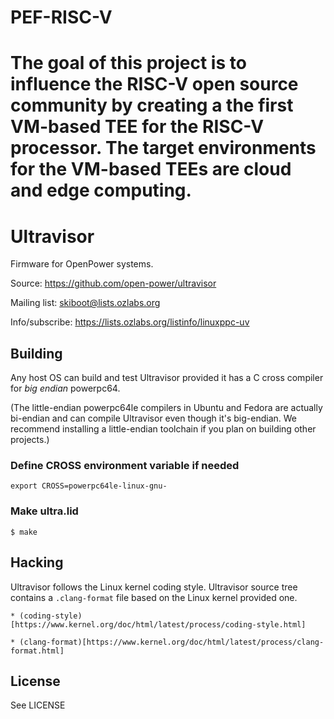 # PEF-RISC-V
The goal of this project is to influence the RISC-V open source community by creating a the first VM-based TEE for the RISC-V processor.   The target environments for the VM-based TEEs are cloud and edge computing.  
=======
# Ultravisor 

Firmware for OpenPower systems.

Source: https://github.com/open-power/ultravisor

Mailing list: skiboot@lists.ozlabs.org

Info/subscribe: https://lists.ozlabs.org/listinfo/linuxppc-uv

## Building

Any host OS can build and test Ultravisor provided it has a C cross compiler
for *big endian* powerpc64. 

(The little-endian powerpc64le compilers in Ubuntu and Fedora are actually
bi-endian and can compile Ultravisor even though it's big-endian. We recommend
installing a little-endian toolchain if you plan on building other projects.)


### Define CROSS environment variable if needed

```
export CROSS=powerpc64le-linux-gnu-
```

### Make ultra.lid

```
$ make
```

## Hacking

Ultravisor follows the Linux kernel coding style. Ultravisor source tree
contains a `.clang-format` file based on the Linux kernel provided one.

    * (coding-style)[https://www.kernel.org/doc/html/latest/process/coding-style.html]

    * (clang-format)[https://www.kernel.org/doc/html/latest/process/clang-format.html]

## License

See LICENSE
